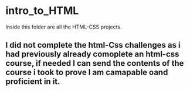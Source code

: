 # intro_to_HTML
Inside this folder are all the HTML-CSS projects. 

## I did not complete the html-Css challenges as i had previously already comoplete an html-css course, if needed I can send the contents of the course i took to prove I am camapable oand proficient in it. 
